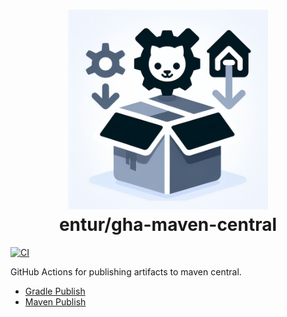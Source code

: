 <h1 align="center">
      <img src="logo.png" width="320px" height="320px" />
      <br>entur/gha-maven-central<br>
</h1>

[![CI](https://github.com/entur/gha-maven-central/actions/workflows/ci.yml/badge.svg)](https://github.com/entur/gha-maven-central/actions/workflows/ci.yml)

GitHub Actions for publishing artifacts to maven central.

- [Gradle Publish](../README-gradle-publish.md)
- [Maven Publish](../README-maven-publish.md)
